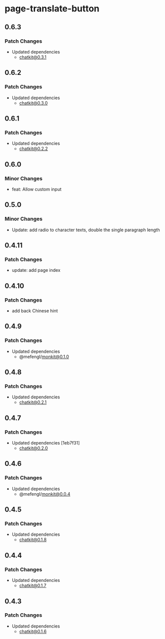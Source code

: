 # page-translate-button

## 0.6.3

### Patch Changes

- Updated dependencies
  - chatkit@0.3.1

## 0.6.2

### Patch Changes

- Updated dependencies
  - chatkit@0.3.0

## 0.6.1

### Patch Changes

- Updated dependencies
  - chatkit@0.2.2

## 0.6.0

### Minor Changes

- feat: Allow custom input

## 0.5.0

### Minor Changes

- Update: add radio to character texts, double the single paragraph length

## 0.4.11

### Patch Changes

- update: add page index

## 0.4.10

### Patch Changes

- add back Chinese hint

## 0.4.9

### Patch Changes

- Updated dependencies
  - @mefengl/monkit@0.1.0

## 0.4.8

### Patch Changes

- Updated dependencies
  - chatkit@0.2.1

## 0.4.7

### Patch Changes

- Updated dependencies [1eb7f31]
  - chatkit@0.2.0

## 0.4.6

### Patch Changes

- Updated dependencies
  - @mefengl/monkit@0.0.4

## 0.4.5

### Patch Changes

- Updated dependencies
  - chatkit@0.1.8

## 0.4.4

### Patch Changes

- Updated dependencies
  - chatkit@0.1.7

## 0.4.3

### Patch Changes

- Updated dependencies
  - chatkit@0.1.6
